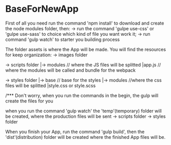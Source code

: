 # BaseForNewApp

First of all you need run the command 'npm install' to download and create the node modules folder, then:
-> run the command 'gulpe use-css' or 'gulpe use-sass' to choice which kind of file you want work it;
-> run command 'gulp watch' to starter you building process
 
The folder assets is where the App will be made. You will find the resources for 
keep organization:
-> images folder

-> scripts folder
  |-> modules // where the JS files will be splitted
  |app.js // where the modules will be called and bundle for the webpack 

-> styles folder
  |-> base // base for the styles
  |-> modules //where the css files will be splitted
  |style.css or style.scss

/*** Don't worry, when you run the commands in the begin, the gulp will create the files for you 

when you run the command 'gulp watch' the 'temp'(temporary) folder will be created, where the production files 
will be sent
-> scripts folder
-> styles folder


When you finish your App, run the command 'gulp build', then the 'dist'(distribution) folder will be created where the finished App files will be.

